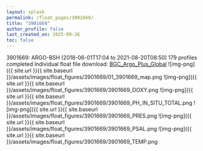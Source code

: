 ```yaml
---
layout: splash
permalink: /float_pages/3901669/
title: "3901669"
author_profile: false
last_created_on: 2025-09-26
toc: false
---
```

 
3901669: ARGO-BSH (2018-06-01T17:04 to 2021-08-20T08:50)
179 profiles completed
Individual float file download: [BGC_Argo_Plus_Global](https://ftp.soest.hawaii.edu/bgc_argo_plus/Individual_Floats/outliers_removed/3901669_Sprof_processed.nc)
![img-png]({{ site.url }}{{ site.baseurl }}/assets/images/float_figures/3901669/01_3901669_map.png
![img-png]({{ site.url }}{{ site.baseurl }}/assets/images/float_figures/3901669/3901669_DOXY.png
![img-png]({{ site.url }}{{ site.baseurl }}/assets/images/float_figures/3901669/3901669_PH_IN_SITU_TOTAL.png
![img-png]({{ site.url }}{{ site.baseurl }}/assets/images/float_figures/3901669/3901669_PRES.png
![img-png]({{ site.url }}{{ site.baseurl }}/assets/images/float_figures/3901669/3901669_PSAL.png
![img-png]({{ site.url }}{{ site.baseurl }}/assets/images/float_figures/3901669/3901669_TEMP.png
